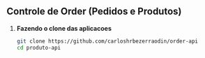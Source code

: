## Controle de Order (Pedidos e Produtos)


1. **Fazendo o clone das aplicacoes**

	```bash
	git clone https://github.com/carloshrbezerraodin/order-api
	cd produto-api
	```
	